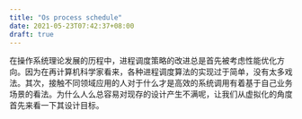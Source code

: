 ```yaml
---
title: "Os process schedule"
date: 2021-05-23T07:42:37+08:00
draft: true
---
```


在操作系统理论发展的历程中，进程调度策略的改进总是首先被考虑性能优化方向。因为在再计算机科学家看来，各种进程调度算法的实现过于简单，没有太多戏法。其次，接触不同领域应用的人对于什么才是高效的系统调用有着基于自己业务场景的看法。为什么人么总容易对现存的设计产生不满呢，让我们从虚拟化的角度首先来看一下其设计目标。

